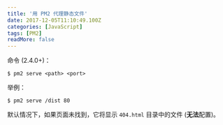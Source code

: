 ```yaml
---
title: '用 PM2 代理静态文件'
date: 2017-12-05T11:10:49.100Z
categories: [JavaScript]
tags: [PM2]
readMore: false
---
```


命令 (2.4.0+)：

```
$ pm2 serve <path> <port>
```

举例：

```
$ pm2 serve /dist 80
```

默认情况下，如果页面未找到，它将显示 `404.html` 目录中的文件 (**无法**配置)。

<!-- more -->